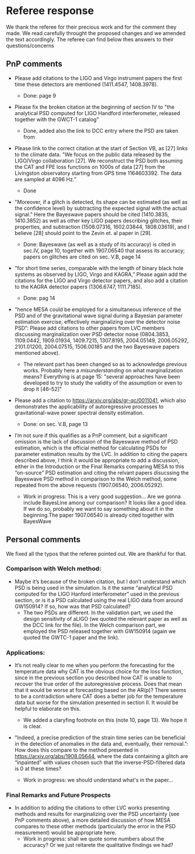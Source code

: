 # Referee response

We thank the referee for their precious work and for the comment they made.
We read carefully throught the proposed changes and we amended the text accordingly. The referee can find below thes answers to their questions/concerns

## PnP comments

- Please add citations to the LIGO and Virgo instrument papers the first time these detectors are mentioned (1411.4547, 1408.3978).
	+ Done: page 9

- Please fix the broken citation at the beginning of section IV to "the analytical PSD computed for LIGO Handford interferometer, released together with the GWCT-1 catalog”
	+ Done, added also the link to DCC entry where the PSD are taken from

- Please link to the correct citation at the start of Section VB, as [27] links to the climate data. "We focus on the public data released by the LIGO/Virgo collaboration [27]. We reconstruct the PSD both assuming the CAT and FPE loss functions on 1000s of data [27] from the Livingston observatory starting from GPS time 1164603392. The data are sampled at 4096 Hz.”
	+ Done

- "Moreover, if a glitch is detected, its shape can be estimated (as well as the confidence level) by subtracting the expected signal with the actual signal.” Here the Bayeswave papers should be cited (1410.3835, 1410.3852) as well as other key LIGO papers describing glitches, their properties, and subtraction (1508.07316, 1602.03844, 1808.03619), and I believe [28] should point to the Zevin et. al paper in [29].
	+ Done: Bayeswave (as well as a study of its accuracy) is cited in sec.IV, page 10, together with 1907.06540 that assess its accuracy; papers on glitches are cited on sec. V.B, page 14

- "for short time series, comparable with the length of binary black hole systems as observed by LIGO, Virgo and KAGRA,” Please again add the citations for the LIGO and Virgo detector papers, and also add a citation to the KAGRA detector papers (1306.6747, 1111.7185).
	+ Done: pag 14

- "hence MESA could be employed for a simultaneous inference of the PSD and of the gravitational wave signal during a Bayesian parameter estimation exercise, effectively marginalizing over the detector noise PSD”: Please add citations to other papers from LVC members discussing marginalization over PSD detector noise (0804.3853, 1109.0442, 1909.01934, 1409.7215, 1307.8195, 2004.05149, 2006.05292, 2101.01200, 2004.07515, 1506.00185 and the two Bayeswave papers mentioned above).
	+ The relevant part has been changed so as to acknowledge previous works. Probably here a _misunderstanding_ on what marginalization means?
		Everything is at page 15: "several approaches have been developed to try to study the validity of the assumption or even to drop it [46–52]"

- Please add a citation to https://arxiv.org/abs/gr-qc/0011041, which also demonstrates the applicability of autoregressive processes to gravitational-wave power spectral density estimation.
	+ Done: on sec. V.B, page 13

- I’m not sure if this qualifies as a PnP comment, but a significant omission is the lack of discussion of the Bayeswave method of PSD estimation, which is the official method for calculating PSDs for parameter estimation results by the LVC. In addition to citing the papers described above, I think it would be appropriate to add a discussion, either in the Introduction or the Final Remarks comparing MESA to this “on-source” PSD estimation and citing the relvant papers disucssing the Bayeswave PSD method in comparison to the Welch method, some repeated from the above requests (1907.06540, 2006.05292).
	+ Work in progress: This is a very good suggestion... Are we gonna include BayesLine among our comparison? It looks like a good idea. If we do so, probably we want to say something about it in the beginning.The paper 1907.06540 is already cited together with BayesWave

## Personal comments

We fixed all the typos that the referee pointed out. We are thankful for that.

### Comparison with Welch method:
- Maybe it’s because of the broken citation, but I don’t understand which PSD is being used in the simulation. Is it the same “analytical PSD computed for the LIGO Hanford interferometer” used in the previous section, or is it a PSD calculated using the real LIGO data from around GW150914? If so, how was that PSD calculated?
	+ The two PSDs are different. In the validation part, we used the design sensitivity of aLIGO (we quoted the relevant paper as well as the DCC link for the file). In the Welch comparison part, we employed the PSD released together with GW150914 (again we quoted the GWTC-1 paper and the link).

### Applications:

- It’s not really clear to me when you perform the forecasting for the temperature data why CAT is the obvious choice for the loss function, since in the previous section you described how CAT is unable to recover the true order of the autoregressive process. Does that mean that it would be worse at forecasting based on the AR(p)? There seems to be a contradiction where CAT does a better job for the temperature data but worse for the simulation presented in section II. It would be helpful to elaborate on this.
	+ We added a claryfing footnote on this (note 10, page 13). We hope it is clear.

- "Indeed, a precise prediction of the strain time series can be beneficial in the detection of anomalies in the data and, eventually, their removal.”: How does this compare to the method presented in https://arxiv.org/abs/1908.05644, where the data containing a glitch are “inpainted” with values chosen such that the inverse-PSD-filtered data is 0 at these times?
	+ Work in progress: we should understand what's in the paper...

### Final Remarks and Future Prospects

- In addition to adding the citations to other LVC works presenting methods and results for marginalizing over the PSD uncertainty (see PnP comments above), a more detailed discussion of how MESA compares to these other methods (particularly the error in the PSD measurement) would be appropriate here.
	+ Work in progress: shall we quote some numbers about the accuracy? Or we just reitarete the qualitative findings we had?















			
